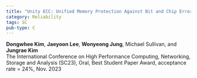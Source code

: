 ```yaml
---
title: "Unity ECC: Unified Memory Protection Against Bit and Chip Errors"
category: Reliability
tags: SC
pub-type: C
---
```


**Dongwhee Kim**, **Jaeyoon Lee**, **Wonyeong Jung**, Michael Sullivan, and **Jungrae Kim** <br>
The International Conference on High Performance Computing, Networking, Storage and Analysis (SC23), Oral, Best Student Paper Award, acceptance rate = 24%, Nov. 2023
